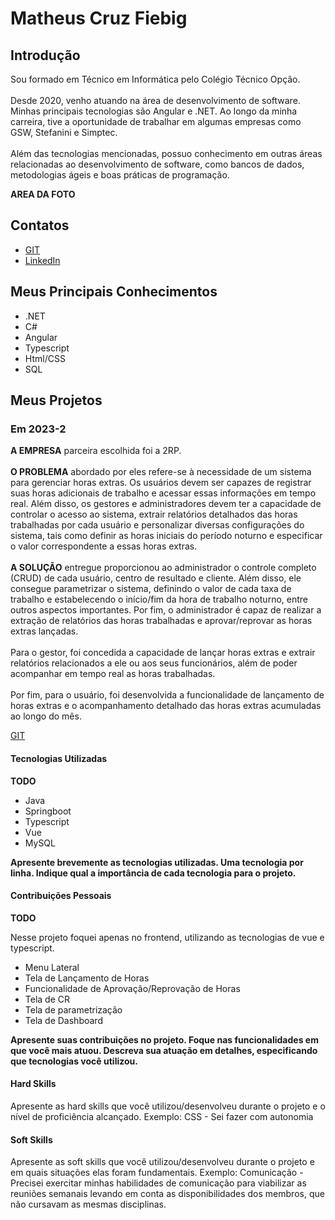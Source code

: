 # Matheus Cruz Fiebig

## Introdução

Sou formado em Técnico em Informática pelo Colégio Técnico Opção. 
<br>
<br>
Desde 2020, venho atuando na área de desenvolvimento de software. Minhas principais tecnologias são Angular e .NET. Ao longo da minha carreira, tive a oportunidade de trabalhar em algumas empresas como GSW, Stefanini e Simptec.
<br><br>
Além das tecnologias mencionadas, possuo conhecimento em outras áreas relacionadas ao desenvolvimento de software, como bancos de dados, metodologias ágeis e boas práticas de programação.


**AREA DA FOTO**

## Contatos
* [GIT](https://github.com/matheus-fiebig)
* [LinkedIn](https://www.linkedin.com/matheus-fiebig)

## Meus Principais Conhecimentos
- .NET
- C#
- Angular
- Typescript
- Html/CSS
- SQL

## Meus Projetos

### Em 2023-2
**A EMPRESA** parceira escolhida foi a 2RP.
<br>
<br>
**O PROBLEMA** abordado por eles refere-se à necessidade de um sistema para gerenciar horas extras. Os usuários devem ser capazes de registrar suas horas adicionais de trabalho e acessar essas informações em tempo real. Além disso, os gestores e administradores devem ter a capacidade de controlar o acesso ao sistema, extrair relatórios detalhados das horas trabalhadas por cada usuário e personalizar diversas configurações do sistema, tais como definir as horas iniciais do período noturno e especificar o valor correspondente a essas horas extras.
<br>
<br>
**A SOLUÇÃO** entregue proporcionou ao administrador o controle completo (CRUD) de cada usuário, centro de resultado e cliente. Além disso, ele consegue parametrizar o sistema, definindo o valor de cada taxa de trabalho e estabelecendo o início/fim da hora de trabalho noturno, entre outros aspectos importantes. Por fim, o administrador é capaz de realizar a extração de relatórios das horas trabalhadas e aprovar/reprovar as horas extras lançadas. <br>
<br>
Para o gestor, foi concedida a capacidade de lançar horas extras e extrair relatórios relacionados a ele ou aos seus funcionários, além de poder acompanhar em tempo real as horas trabalhadas.
<br>
<br>
Por fim, para o usuário, foi desenvolvida a funcionalidade de lançamento de horas extras e o acompanhamento detalhado das horas extras acumuladas ao longo do mês.

[GIT](https://github.com/matheus-fiebig/portifolio-bd/tree/main/3sem)

#### Tecnologias Utilizadas
**TODO <br>**
- Java
- Springboot
- Typescript
- Vue
- MySQL

**Apresente brevemente as tecnologias utilizadas. Uma tecnologia por linha. Indique qual a importância de cada tecnologia para o projeto.**

#### Contribuições Pessoais
**TODO <br>**

Nesse projeto foquei apenas no frontend, utilizando as tecnologias de vue e typescript.

- Menu Lateral
- Tela de Lançamento de Horas
- Funcionalidade de Aprovação/Reprovação de Horas
- Tela de CR
- Tela de parametrização
- Tela de Dashboard

**Apresente suas contribuições no projeto. Foque nas funcionalidades em que você mais atuou. Descreva sua atuação em detalhes, especificando que tecnologias você utilizou.**

#### Hard Skills
Apresente as hard skills que você utilizou/desenvolveu durante o projeto e o nível de proficiência alcançado. Exemplo: CSS - Sei fazer com autonomia

#### Soft Skills
Apresente as soft skills que você utilizou/desenvolveu durante o projeto e em quais situações elas foram fundamentais. Exemplo: Comunicação - Precisei exercitar minhas habilidades de comunicação para viabilizar as reuniões semanais levando em conta as disponibilidades dos membros, que não cursavam as mesmas disciplinas.